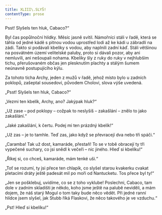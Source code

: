 ```yaml
---
title: XLIII\.SLYŠ!
contentType: prose
---
```


  

Psst! Slyšels ten hluk, Cabaco?“

Byl čas popůlnoční hlídky. Měsíc jasně svítil. Námořníci stáli v řadě, která se táhla od jedné kádě s pitnou vodou uprostřed lodi až ke kádi u zábradlí na zádi. Takto si podávali kbelíky s vodou, aby naplnili zadní káď. Stáli většinou na posvátném území velitelské paluby, proto si dávali pozor, aby ani nemluvili, ani nešoupali nohama. Kbelíky šly z ruky do ruky v nejhlubším tichu, přerušovaném občas jen plesknutím plachty a stálým šumem neúnavně postupujícího kýlu.

Za tohoto ticha Archy, jeden z mužů v řadě, jehož místo bylo u zadních poklopů, zašeptal sousedovi, původem Cholovi, slova výše uvedená.

„Psst! Slyšels ten hluk, Cabaco?“

„Vezmi ten kbelík, Archy, ano? Jakýpak hluk?“

„Už zase – pod poklopy – cožpak to neslyšíš – zakašlání – znělo to jako zakašlání.“

„Jaké zakašlání, k čertu. Podej mi ten prázdný kbelík!“

„Už zas – je to tamhle. Teď zas, jako když se převracejí dva nebo tři spáči.“

„Caramba! Tak už dost, kamaráde, přestaň! To se v tobě obracejí ty tři vypečené suchary, co jsi snědl k večeři – nic jiného. Hleď si kbelíku!“

„Říkej si, co chceš, kamaráde, mám tenké uši.“

„Toť se rozumí, ty jsi přece ten chlapík, co slyšel starou kvakerku cvakat pletacími dráty ještě padesát mil po moři od Nantucketu. Tos přece byl ty!“

„Jen se pošklebuj, uvidíme, co se z toho vyklube! Poslechni, Cabaco, tam dole v zadním skladišti je někdo, koho jsme ještě na palubě neviděli, a mám dojem, že náš starý Mogul o tom taky bude něco vědět. Při jedné ranní hlídce jsem slyšel, jak Stubb říká Flaskovi, že něco takového je ve vzduchu.“

„Pst! Hleď si kbelíku!“
